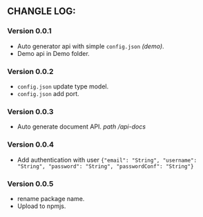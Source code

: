 ## CHANGLE LOG: 

### Version 0.0.1

 - Auto generator api with simple `config.json` *(demo)*.
 - Demo api in Demo folder.

### Version 0.0.2

 - `config.json` update type model.
 - `config.json` add port.

### Version 0.0.3

 - Auto generate document API. *path /api-docs*

### Version 0.0.4

 - Add authentication with user  `{"email": "String", "username": "String", "password": "String", "passwordConf": "String"}`

### Version 0.0.5
 
 - rename package name.
 - Upload to npmjs.